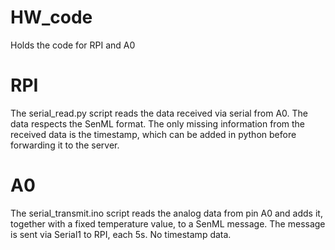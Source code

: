 # HW_code
Holds the code for RPI and A0


# RPI
The serial_read.py script reads the data received via serial from A0. The data respects the SenML format. The only missing information from the received data is the timestamp, which can be added in python before forwarding it to the server.

# A0
The serial_transmit.ino script reads the analog data from pin A0 and adds it, together with a fixed temperature value, to a SenML message. The message is sent via Serial1 to RPI, each 5s. No timestamp data.
